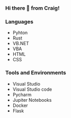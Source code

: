 ### Hi there 👋 from Craig!

### Languages
- Pyhton
- Rust
- VB.NET
- VBA
- HTML
- CSS

### Tools and Environments
- Visual Studio 
- Visual Studio code
- Pycharm
- Jupiter Notebooks
- Docker
- Flask


